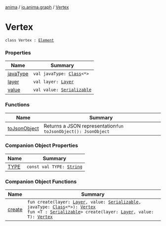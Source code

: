 [anima](../../index.md) / [io.anima.graph](../index.md) / [Vertex](./index.md)

# Vertex

`class Vertex : `[`Element`](../-element/index.md)

### Properties

| Name | Summary |
|---|---|
| [javaType](java-type.md) | `val javaType: `[`Class`](https://docs.oracle.com/javase/6/docs/api/java/lang/Class.html)`<*>` |
| [layer](layer.md) | `val layer: `[`Layer`](../-layer/index.md) |
| [value](value.md) | `val value: `[`Serializable`](https://docs.oracle.com/javase/6/docs/api/java/io/Serializable.html) |

### Functions

| Name | Summary |
|---|---|
| [toJsonObject](to-json-object.md) | Returns a JSON representation`fun toJsonObject(): JsonObject` |

### Companion Object Properties

| Name | Summary |
|---|---|
| [TYPE](-t-y-p-e.md) | `const val TYPE: `[`String`](https://kotlinlang.org/api/latest/jvm/stdlib/kotlin/-string/index.html) |

### Companion Object Functions

| Name | Summary |
|---|---|
| [create](create.md) | `fun create(layer: `[`Layer`](../-layer/index.md)`, value: `[`Serializable`](https://docs.oracle.com/javase/6/docs/api/java/io/Serializable.html)`, javaType: `[`Class`](https://docs.oracle.com/javase/6/docs/api/java/lang/Class.html)`<*>): `[`Vertex`](./index.md)<br>`fun <T : `[`Serializable`](https://docs.oracle.com/javase/6/docs/api/java/io/Serializable.html)`> create(layer: `[`Layer`](../-layer/index.md)`, value: T): `[`Vertex`](./index.md) |
